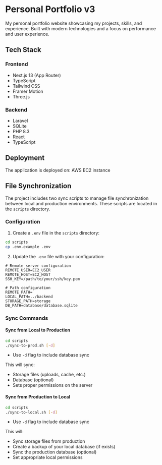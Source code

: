 # Personal Portfolio v3

My personal portfolio website showcasing my projects, skills, and experience. Built with modern technologies and a focus on performance and user experience.

## Tech Stack

### Frontend
- Next.js 13 (App Router)
- TypeScript
- Tailwind CSS
- Framer Motion
- Three.js

### Backend
- Laravel
- SQLite
- PHP 8.3
- React
- TypeScript

## Deployment
The application is deployed on: AWS EC2 instance

## File Synchronization

The project includes two sync scripts to manage file synchronization between local and production environments. These scripts are located in the `scripts` directory.

### Configuration

1. Create a `.env` file in the `scripts` directory:
```bash
cd scripts
cp .env.example .env
```

2. Update the `.env` file with your configuration:
```env
# Remote server configuration
REMOTE_USER=EC2_USER
REMOTE_HOST=EC2_HOST
SSH_KEY=/path/to/your/ssh/key.pem

# Path configuration
REMOTE_PATH=
LOCAL_PATH=../backend
STORAGE_PATH=storage
DB_PATH=database/database.sqlite
```

### Sync Commands

#### Sync from Local to Production
```bash
cd scripts
./sync-to-prod.sh [-d]
```
- Use `-d` flag to include database sync

This will sync:
- Storage files (uploads, cache, etc.)
- Database (optional)
- Sets proper permissions on the server

#### Sync from Production to Local
```bash
cd scripts
./sync-to-local.sh [-d]
```
- Use `-d` flag to include database sync

This will:
- Sync storage files from production
- Create a backup of your local database (if exists)
- Sync the production database (optional)
- Set appropriate local permissions